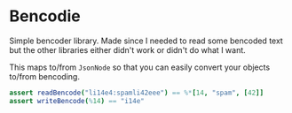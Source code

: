 # Bencodie

Simple bencoder library. Made since I needed to read some bencoded text but the other libraries either didn't work or didn't do what I want.

This maps to/from `JsonNode` so that you can easily convert your objects to/from bencoding.

```nim
assert readBencode("li14e4:spamli42eee") == %*[14, "spam", [42]]
assert writeBencode(%14) == "i14e"
```
